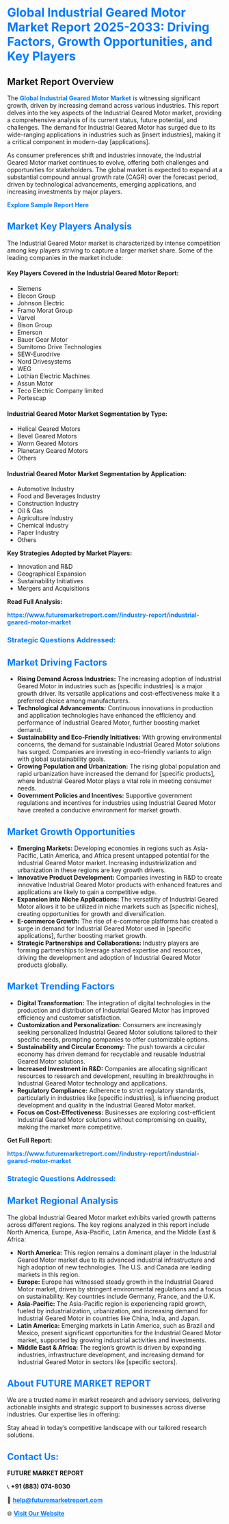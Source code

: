 <h1 style="color: #007BFF;">Global Industrial Geared Motor Market Report 2025-2033: Driving Factors, Growth Opportunities, and Key Players</h1>

<section id="overview">
<h2>Market Report Overview</h2>
<p>The <a href="https://www.futuremarketreport.com//industry-report/industrial-geared-motor-market" style="color: #007BFF; text-decoration: none;"><strong>Global Industrial Geared Motor Market</strong></a> is witnessing significant growth, driven by increasing demand across various industries. This report delves into the key aspects of the Industrial Geared Motor market, providing a comprehensive analysis of its current status, future potential, and challenges. The demand for Industrial Geared Motor has surged due to its wide-ranging applications in industries such as [insert industries], making it a critical component in modern-day [applications].</p>
<p>As consumer preferences shift and industries innovate, the Industrial Geared Motor market continues to evolve, offering both challenges and opportunities for stakeholders. The global market is expected to expand at a substantial compound annual growth rate (CAGR) over the forecast period, driven by technological advancements, emerging applications, and increasing investments by major players.</p>
</section>

<section id="overview">
<p><a href="https://www.futuremarketreport.com//request-sample/reportId=52917" style="color: #007BFF; text-decoration: none;"><strong>Explore Sample Report Here</strong></a></p>
</section>

<section id="key-players">
<h2 style="color: #007BFF;">Market Key Players Analysis</h2>
<p>The Industrial Geared Motor market is characterized by intense competition among key players striving to capture a larger market share. Some of the leading companies in the market include:</p>
<h4>Key Players Covered in the Industrial Geared Motor Report:</h4>
<ul><li>Siemens</li><li>Elecon Group</li><li>Johnson Electric</li><li>Framo Morat Group</li><li>Varvel</li><li>Bison Group</li><li>Emerson</li><li>Bauer Gear Motor</li><li>Sumitomo Drive Technologies</li><li>SEW-Eurodrive</li><li>Nord Drivesystems</li><li>WEG</li><li>Lothian Electric Machines</li><li>Assun Motor</li><li>Teco Electric Company limited</li><li>Portescap</li></ul>
<h4>Industrial Geared Motor Market Segmentation by Type:</h4>
<ul><li>Helical Geared Motors</li><li>Bevel Geared Motors</li><li>Worm Geared Motors</li><li>Planetary Geared Motors</li><li>Others</li></ul>

<h4>Industrial Geared Motor Market Segmentation by Application:</h4>
<ul><li>Automotive Industry</li><li>Food and Beverages Industry</li><li>Construction Industry</li><li>Oil &amp; Gas</li><li>Agriculture Industry</li><li>Chemical Industry</li><li>Paper Industry</li><li>Others</li></ul>
<p><strong>Key Strategies Adopted by Market Players:</strong></p>
<ul>
<li>Innovation and R&D</li>
<li>Geographical Expansion</li>
<li>Sustainability Initiatives</li>
<li>Mergers and Acquisitions</li>
</ul>
</section>

<section>
<p><strong>Read Full Analysis: </strong></p><a href="https://www.futuremarketreport.com//industry-report/industrial-geared-motor-market" style="color: #007BFF; text-decoration: none;"><strong>https://www.futuremarketreport.com//industry-report/industrial-geared-motor-market</strong></a>
<h3 style="color: #007BFF;">Strategic Questions Addressed:</h3>
</section>

<section id="driving-factors">
<h2 style="color: #007BFF;">Market Driving Factors</h2>
<ul>
<li><strong>Rising Demand Across Industries:</strong> The increasing adoption of Industrial Geared Motor in industries such as [specific industries] is a major growth driver. Its versatile applications and cost-effectiveness make it a preferred choice among manufacturers.</li>
<li><strong>Technological Advancements:</strong> Continuous innovations in production and application technologies have enhanced the efficiency and performance of Industrial Geared Motor, further boosting market demand.</li>
<li><strong>Sustainability and Eco-Friendly Initiatives:</strong> With growing environmental concerns, the demand for sustainable Industrial Geared Motor solutions has surged. Companies are investing in eco-friendly variants to align with global sustainability goals.</li>
<li><strong>Growing Population and Urbanization:</strong> The rising global population and rapid urbanization have increased the demand for [specific products], where Industrial Geared Motor plays a vital role in meeting consumer needs.</li>
<li><strong>Government Policies and Incentives:</strong> Supportive government regulations and incentives for industries using Industrial Geared Motor have created a conducive environment for market growth.</li>
</ul>
</section>

<section id="growth-opportunities">
<h2 style="color: #007BFF;">Market Growth Opportunities</h2>
<ul>
<li><strong>Emerging Markets:</strong> Developing economies in regions such as Asia-Pacific, Latin America, and Africa present untapped potential for the Industrial Geared Motor market. Increasing industrialization and urbanization in these regions are key growth drivers.</li>
<li><strong>Innovative Product Development:</strong> Companies investing in R&D to create innovative Industrial Geared Motor products with enhanced features and applications are likely to gain a competitive edge.</li>
<li><strong>Expansion into Niche Applications:</strong> The versatility of Industrial Geared Motor allows it to be utilized in niche markets such as [specific niches], creating opportunities for growth and diversification.</li>
<li><strong>E-commerce Growth:</strong> The rise of e-commerce platforms has created a surge in demand for Industrial Geared Motor used in [specific applications], further boosting market growth.</li>
<li><strong>Strategic Partnerships and Collaborations:</strong> Industry players are forming partnerships to leverage shared expertise and resources, driving the development and adoption of Industrial Geared Motor products globally.</li>
</ul>
</section>

<section id="trending-factors">
<h2 style="color: #007BFF;">Market Trending Factors</h2>
<ul>
<li><strong>Digital Transformation:</strong> The integration of digital technologies in the production and distribution of Industrial Geared Motor has improved efficiency and customer satisfaction.</li>
<li><strong>Customization and Personalization:</strong> Consumers are increasingly seeking personalized Industrial Geared Motor solutions tailored to their specific needs, prompting companies to offer customizable options.</li>
<li><strong>Sustainability and Circular Economy:</strong> The push towards a circular economy has driven demand for recyclable and reusable Industrial Geared Motor solutions.</li>
<li><strong>Increased Investment in R&D:</strong> Companies are allocating significant resources to research and development, resulting in breakthroughs in Industrial Geared Motor technology and applications.</li>
<li><strong>Regulatory Compliance:</strong> Adherence to strict regulatory standards, particularly in industries like [specific industries], is influencing product development and quality in the Industrial Geared Motor market.</li>
<li><strong>Focus on Cost-Effectiveness:</strong> Businesses are exploring cost-efficient Industrial Geared Motor solutions without compromising on quality, making the market more competitive.</li>
</ul>
</section>

<section>
<p><strong>Get Full Report: </strong></p><a href="https://www.futuremarketreport.com//industry-report/industrial-geared-motor-market" style="color: #007BFF; text-decoration: none;"><strong>https://www.futuremarketreport.com//industry-report/industrial-geared-motor-market</strong></a>
<h3 style="color: #007BFF;">Strategic Questions Addressed:</h3>
</section>


<section id="regional-analysis">
<h2 style="color: #007BFF;">Market Regional Analysis</h2>
<p>The global Industrial Geared Motor market exhibits varied growth patterns across different regions. The key regions analyzed in this report include North America, Europe, Asia-Pacific, Latin America, and the Middle East & Africa:</p>
<ul>
<li><strong>North America:</strong> This region remains a dominant player in the Industrial Geared Motor market due to its advanced industrial infrastructure and high adoption of new technologies. The U.S. and Canada are leading markets in this region.</li>
<li><strong>Europe:</strong> Europe has witnessed steady growth in the Industrial Geared Motor market, driven by stringent environmental regulations and a focus on sustainability. Key countries include Germany, France, and the U.K.</li>
<li><strong>Asia-Pacific:</strong> The Asia-Pacific region is experiencing rapid growth, fueled by industrialization, urbanization, and increasing demand for Industrial Geared Motor in countries like China, India, and Japan.</li>
<li><strong>Latin America:</strong> Emerging markets in Latin America, such as Brazil and Mexico, present significant opportunities for the Industrial Geared Motor market, supported by growing industrial activities and investments.</li>
<li><strong>Middle East & Africa:</strong> The region’s growth is driven by expanding industries, infrastructure development, and increasing demand for Industrial Geared Motor in sectors like [specific sectors].</li>
</ul>
</section>

<footer>
<h2 style="color: #007BFF;">About FUTURE MARKET REPORT</h2>
<p>We are a trusted name in market research and advisory services, delivering actionable insights and strategic support to businesses across diverse industries. Our expertise lies in offering:</p>

<p>Stay ahead in today’s competitive landscape with our tailored research solutions.</p>

<h2 style="color: #007BFF;">Contact Us:</h2>
<p><strong>FUTURE MARKET REPORT</strong></p>
<p>📞 <strong>+91 (883) 074-8030</strong></p>
<p>📧 <strong><a href="mailto:help@futuremarketreport.com" style="color: #007BFF;">help@futuremarketreport.com</a></strong></p>
<p>🌐 <strong><a href="https://www.futuremarketreport.com/" style="color: #007BFF;">Visit Our Website</a></strong></p>
</footer>
